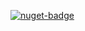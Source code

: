 [![nuget-badge](https://img.shields.io/badge/nuget-active-blue.svg)](https://www.nuget.org/packages/NequeoManagementServiceModel)
